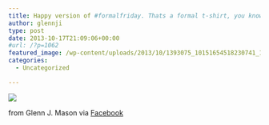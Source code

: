 ```yaml
---
title: Happy version of #formalfriday. Thats a formal t-shirt, you know!
author: glennji
type: post
date: 2013-10-17T21:09:06+00:00
#url: /?p=1062
featured_image: /wp-content/uploads/2013/10/1393075_10151654518230741_1779282173_n.jpg
categories:
  - Uncategorized

---
```

<div>
  <img src='/wp-content/uploads/2013/10/1393075_10151654518230741_1779282173_n.jpg' style='max-width:600px;' /></p> 
  
  <div>
    from Glenn J. Mason via <a href="https://www.facebook.com/photo.php?fbid=10151654518230741&#038;set=a.10151649388125741.1073741830.551785740&#038;type=1">Facebook</a>
  </div>
</div>
